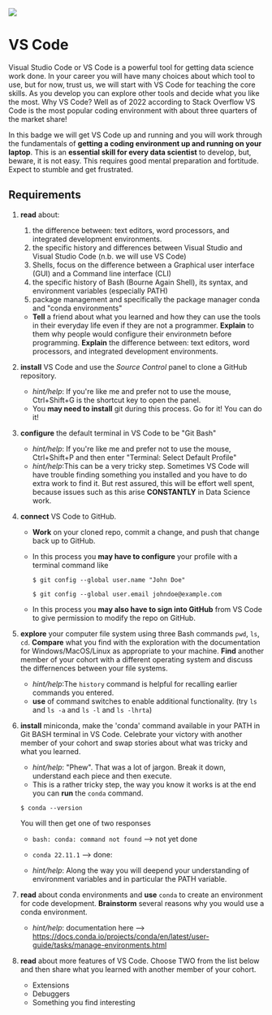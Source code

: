 ![](https://github.com/UVADS/orientation-technical/blob/main/content/images/vscode-badge.png)

# VS Code

Visual Studio Code or VS Code is a powerful tool for getting data science work done. In your career you will have many choices about which tool to use, but for now, trust us, we will start with VS Code for teaching the core skills. As you develop you can explore other tools and decide what you like the most.
Why VS Code? Well as of 2022 according to Stack Overflow VS Code is the most popular coding environment with about three quarters of the market share!

In this badge we will get VS Code up and running and you will work through the fundamentals of **getting a coding environment up and running on your laptop**. This is an **essential skill for every data scientist** to develop, but, beware, it is not easy. This requires good mental preparation and fortitude. Expect to stumble and get frustrated.


## Requirements

1. **read** about:
   1. the difference between: text editors, word processors, and integrated development environments.
   2. the specific history and differences between Visual Studio and Visual Studio Code (n.b. we will use VS Code)
   3. Shells, focus on the difference between a Graphical user interface (GUI) and a Command line interface (CLI)
   4. the specific history of Bash (Bourne Again Shell), its syntax, and environment variables (especially PATH)
   5. package management and specifically the package manager conda and "conda environments"

   * **Tell** a friend about what you learned and how they can use the tools in their everyday life even if they are not a programmer. **Explain** to them why people would configure their environmetn before programming. **Explain** the difference between: text editors, word processors, and integrated development environments.

2. **install** VS Code and use the *Source Control* panel to clone a GitHub repository.
   * *hint/help*: If you're like me and prefer not to use the mouse, Ctrl+Shift+G is the shortcut key to open the panel.
   * You **may need to install** git during this process. Go for it! You can do it!

3. **configure** the default terminal in VS Code to be "Git Bash"
   * *hint/help*: If you're like me and prefer not to use the mouse, Ctrl+Shift+P and then enter "Terminal: Select Default Profile"
   * *hint/help*:This can be a very tricky step. Sometimes VS Code will have trouble finding something you installed and you have to do extra work to find it. But rest assured, this will be effort well spent, because issues such as this arise **CONSTANTLY** in Data Science work.

4. **connect** VS Code to GitHub.
   * **Work** on your cloned repo, commit a change, and push that change back up to GitHub.
   * In this process you **may have to configure** your profile with a terminal command like 
    
        `$ git config --global user.name "John Doe"`
   
        `$ git config --global user.email johndoe@example.com`
   * In this process you **may also have to sign into GitHub** from VS Code to give permission to modify the repo on GitHub.


5. **explore** your computer file system using three Bash commands `pwd`, `ls`, `cd`. **Compare** what you find with the exploration with the documentation for Windows/MacOS/Linux as appropriate to your machine. **Find** another member of your cohort with a different operating system and discuss the differnences between your file systems.
   * *hint/help*:The `history` command is helpful for recalling earlier commands you entered.
   * **use** of command switches to enable additional functionality. (try `ls` and `ls -a` and `ls -l` and `ls -lhrta`)


6. **install** miniconda, make the 'conda' command available in your PATH in Git BASH terminal in VS Code. Celebrate your victory with another member of your cohort and swap stories about what was tricky and what you learned.
    * *hint/help*: "Phew". That was a lot of jargon. Break it down, understand each piece and then execute.
    * This is a rather tricky step, the way you know it works is at the end you can **run** the `conda` command.

     `$ conda --version`
     
     You will then get one of two responses
     * `bash: conda: command not found` --> not yet done
     * `conda 22.11.1` --> done: 

    * *hint/help*: Along the way you will deepend your understanding of environment variables and in particular the PATH variable.

7. **read** about conda environments and **use** `conda` to create an environment for code development. **Brainstorm** several reasons why you would use a conda environment.
     * *hint/help*: documentation here --> https://docs.conda.io/projects/conda/en/latest/user-guide/tasks/manage-environments.html


8. **read** about more features of VS Code. Choose TWO from the list below and then share what you learned with another member of your cohort.
   * Extensions
   * Debuggers
   * Something you find interesting



